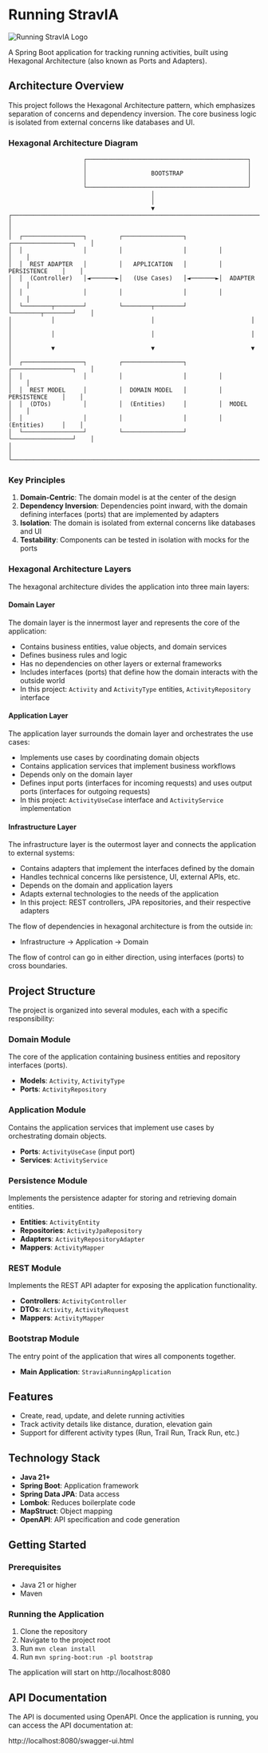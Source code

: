 # Running StravIA

![Running StravIA Logo](logo.png)

A Spring Boot application for tracking running activities, built using Hexagonal Architecture (also known as Ports and Adapters).

## Architecture Overview

This project follows the Hexagonal Architecture pattern, which emphasizes separation of concerns and dependency inversion. The core business logic is isolated from external concerns like databases and UI.

### Hexagonal Architecture Diagram

```
                     ┌─────────────────────────────────────────────┐
                     │                                             │
                     │                  BOOTSTRAP                  │
                     │                                             │
                     └─────────────────────────────────────────────┘
                                        │
                                        │
                                        ▼
┌─────────────────────────────────────────────────────────────────────────────────┐
│                                                                                 │
│  ┌─────────────────┐         ┌─────────────────┐         ┌─────────────────┐    │
│  │                 │         │                 │         │                 │    │
│  │  REST ADAPTER   │         │   APPLICATION   │         │  PERSISTENCE    │    │
│  │  (Controller)   │◄───────►│   (Use Cases)   │◄───────►│  ADAPTER        │    │
│  │                 │         │                 │         │                 │    │
│  └────────┬────────┘         └────────┬────────┘         └────────┬────────┘    │
│           │                           │                           │             │
│           │                           │                           │             │
│           ▼                           ▼                           ▼             │
│  ┌─────────────────┐         ┌─────────────────┐         ┌─────────────────┐    │
│  │                 │         │                 │         │                 │    │
│  │  REST MODEL     │         │  DOMAIN MODEL   │         │  PERSISTENCE    │    │
│  │  (DTOs)         │         │  (Entities)     │         │  MODEL          │    │
│  │                 │         │                 │         │  (Entities)     │    │
│  └─────────────────┘         └─────────────────┘         └─────────────────┘    │
│                                                                                 │
└─────────────────────────────────────────────────────────────────────────────────┘
```

### Key Principles

1. **Domain-Centric**: The domain model is at the center of the design
2. **Dependency Inversion**: Dependencies point inward, with the domain defining interfaces (ports) that are implemented by adapters
3. **Isolation**: The domain is isolated from external concerns like databases and UI
4. **Testability**: Components can be tested in isolation with mocks for the ports

### Hexagonal Architecture Layers

The hexagonal architecture divides the application into three main layers:

#### Domain Layer

The domain layer is the innermost layer and represents the core of the application:

- Contains business entities, value objects, and domain services
- Defines business rules and logic
- Has no dependencies on other layers or external frameworks
- Includes interfaces (ports) that define how the domain interacts with the outside world
- In this project: `Activity` and `ActivityType` entities, `ActivityRepository` interface

#### Application Layer

The application layer surrounds the domain layer and orchestrates the use cases:

- Implements use cases by coordinating domain objects
- Contains application services that implement business workflows
- Depends only on the domain layer
- Defines input ports (interfaces for incoming requests) and uses output ports (interfaces for outgoing requests)
- In this project: `ActivityUseCase` interface and `ActivityService` implementation

#### Infrastructure Layer

The infrastructure layer is the outermost layer and connects the application to external systems:

- Contains adapters that implement the interfaces defined by the domain
- Handles technical concerns like persistence, UI, external APIs, etc.
- Depends on the domain and application layers
- Adapts external technologies to the needs of the application
- In this project: REST controllers, JPA repositories, and their respective adapters

The flow of dependencies in hexagonal architecture is from the outside in:
- Infrastructure → Application → Domain

The flow of control can go in either direction, using interfaces (ports) to cross boundaries.

## Project Structure

The project is organized into several modules, each with a specific responsibility:

### Domain Module

The core of the application containing business entities and repository interfaces (ports).

- **Models**: `Activity`, `ActivityType`
- **Ports**: `ActivityRepository`

### Application Module

Contains the application services that implement use cases by orchestrating domain objects.

- **Ports**: `ActivityUseCase` (input port)
- **Services**: `ActivityService`

### Persistence Module

Implements the persistence adapter for storing and retrieving domain entities.

- **Entities**: `ActivityEntity`
- **Repositories**: `ActivityJpaRepository`
- **Adapters**: `ActivityRepositoryAdapter`
- **Mappers**: `ActivityMapper`

### REST Module

Implements the REST API adapter for exposing the application functionality.

- **Controllers**: `ActivityController`
- **DTOs**: `Activity`, `ActivityRequest`
- **Mappers**: `ActivityMapper`

### Bootstrap Module

The entry point of the application that wires all components together.

- **Main Application**: `StraviaRunningApplication`

## Features

- Create, read, update, and delete running activities
- Track activity details like distance, duration, elevation gain
- Support for different activity types (Run, Trail Run, Track Run, etc.)

## Technology Stack

- **Java 21+**
- **Spring Boot**: Application framework
- **Spring Data JPA**: Data access
- **Lombok**: Reduces boilerplate code
- **MapStruct**: Object mapping
- **OpenAPI**: API specification and code generation

## Getting Started

### Prerequisites

- Java 21 or higher
- Maven

### Running the Application

1. Clone the repository
2. Navigate to the project root
3. Run `mvn clean install`
4. Run `mvn spring-boot:run -pl bootstrap`

The application will start on http://localhost:8080

## API Documentation

The API is documented using OpenAPI. Once the application is running, you can access the API documentation at:

http://localhost:8080/swagger-ui.html

